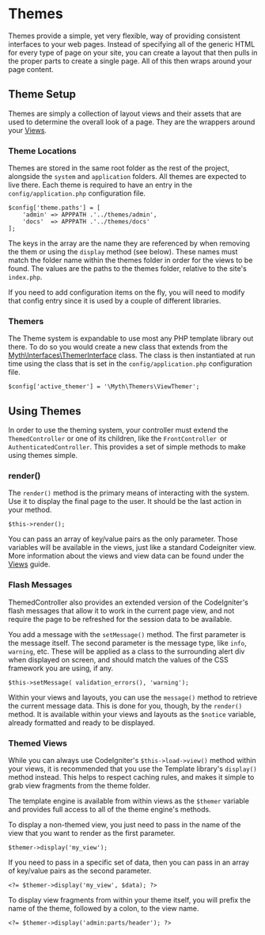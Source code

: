 # Themes

Themes provide a simple, yet very flexible, way of providing consistent interfaces to your web pages. Instead of specifying all of the generic HTML for every type of page on your site, you can create a layout that then pulls in the proper parts to create a single page. All of this then wraps around your page content.

## Theme Setup
Themes are simply a collection of layout views and their assets that are used to determine the overall look of a page. They are the wrappers around your [Views](general/views). 

### Theme Locations
Themes are stored in the same root folder as the rest of the project, alongside the `system` and `application` folders.  All themes are expected to live there. Each theme is required to have an entry in the `config/application.php` configuration file.  

	$config['theme.paths'] = [
    	'admin' => APPPATH .'../themes/admin',
	    'docs'  => APPPATH .'../themes/docs'
	];

The keys in the array are the name they are referenced by when removing the them or using the `display` method (see below). These names must match the folder name within the themes folder in order for the views to be found. The values are the paths to the themes folder, relative to the site's `index.php`.

If you need to add configuration items on the fly, you will need to modify that config entry since it is used by a couple of different libraries. 

### Themers
The Theme system is expandable to use most any PHP template library out there. To do so you would create a new class that extends from the [Myth\Interfaces\ThemerInterface](interfaces/template) class. The class is then instantiated at run time using the class that is set in the `config/application.php` configuration file.

	$config['active_themer'] = '\Myth\Themers\ViewThemer';


## Using Themes

In order to use the theming system, your controller must extend the `ThemedController` or one of its children, like the `FrontController `or `AuthenticatedController`. This provides a set of simple methods to make using themes simple.

### render()
The `render()` method is the primary means of interacting with the system. Use it to display the final page to the user. It should be the last action in your method. 

	$this->render();

You can pass an array of key/value pairs as the only parameter. Those variables will be available in the views, just like a standard Codeigniter view. More information about the views and view data can be found under the [Views](general/views) guide.

### Flash Messages
ThemedController also provides an extended version of the CodeIgniter's flash messages that allow it to work in the current page view, and not require the page to be refreshed for the session data to be available.

You add a message with the `setMessage()` method. The first parameter is the message itself. The second parameter is the message type, like `info`, `warning`, etc. These will be applied as a class to the surrounding alert div when displayed on screen, and should match the values of the CSS framework you are using, if any.

	$this->setMessage( validation_errors(), 'warning');

Within your views and layouts, you can use the `message()` method to retrieve the current message data. This is done for you, though, by the `render()` method. It is available within your views and layouts as the `$notice` variable, already formatted and ready to be displayed.

### Themed Views
While you can always use CodeIgniter's `$this->load->view()` method within your views, it is recommended that you use the Template library's `display()` method instead. This helps to respect caching rules, and makes
it simple to grab view fragments from the theme folder.

The template engine is available from within views as the `$themer` variable and provides full access to all of the theme engine's methods.

To display a non-themed view, you just need to pass in the name of the view that you want to render as the first parameter. 

	$themer->display('my_view');
	
If you need to pass in a specific set of data, then you can pass in an array of key/value pairs as the second parameter. 

	<?= $themer->display('my_view', $data); ?>
	
To display view fragments from within your theme itself, you will prefix the name of the theme, followed by a colon, to the view name. 

	<?= $themer->display('admin:parts/header'); ?>


